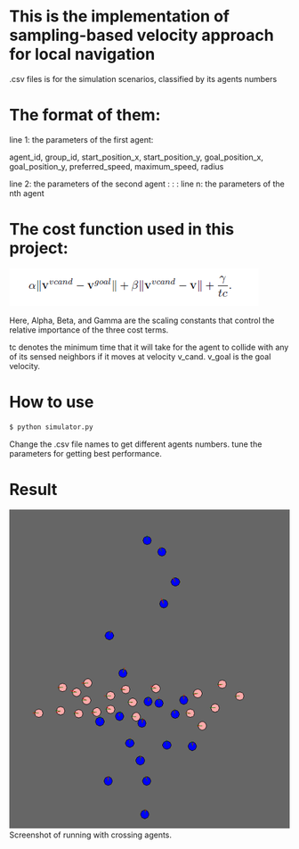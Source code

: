 # This is the implementation of sampling-based velocity approach for local navigation

.csv files is for the simulation scenarios, classified by its agents numbers

# The format of them:

line 1: the parameters of the first agent:

agent_id, group_id, start_position_x, start_position_y, goal_position_x, goal_position_y, preferred_speed, maximum_speed, radius

line 2: the parameters of the second agent
: : :
line n: the parameters of the nth agent

# The cost function used in this project:

![image](https://github.com/SidSong01/Motion-Planning/blob/master/Sampling-Based%20Local%20Navigation/cost_function.png)

Here, Alpha, Beta, and Gamma are the scaling constants that control the relative importance of the three cost terms.

tc denotes the minimum time that it will take for the agent to collide with any of its sensed neighbors if it moves at velocity v_cand. v_goal is the goal velocity.

# How to use
```sh
$ python simulator.py
``` 

Change the .csv file names to get different agents numbers. tune the parameters for getting best performance.

[//]: # (Image References)
[image1]: ./example.png

# Result
![alt text][image1]
Screenshot of running with crossing agents.
